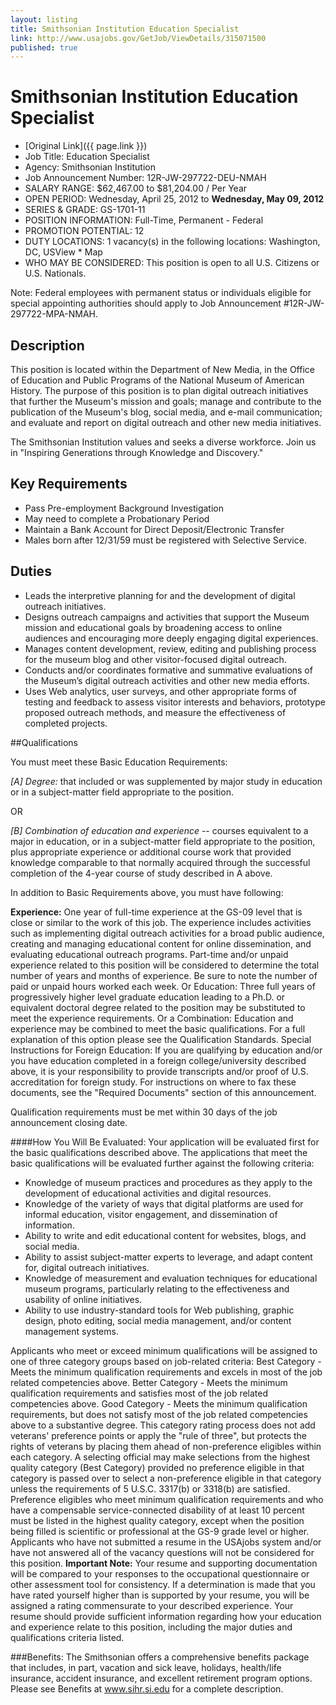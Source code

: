 ```yaml
---
layout: listing
title: Smithsonian Institution Education Specialist
link: http://www.usajobs.gov/GetJob/ViewDetails/315071500
published: true
---
```



# Smithsonian Institution Education Specialist

* [Original Link]({{ page.link }})
* Job Title: Education Specialist
* Agency: Smithsonian Institution
* Job Announcement Number: 12R-JW-297722-DEU-NMAH
* SALARY RANGE:	$62,467.00 to $81,204.00 / Per Year
* OPEN PERIOD: Wednesday, April 25, 2012 to **Wednesday, May 09, 2012**
* SERIES & GRADE: GS-1701-11
* POSITION INFORMATION:	Full-Time, Permanent - Federal
* PROMOTION POTENTIAL: 12
* DUTY LOCATIONS: 1 vacancy(s) in the following locations: Washington, DC, USView * Map
* WHO MAY BE CONSIDERED: This position is open to all U.S. Citizens or U.S. Nationals.

Note: Federal employees with permanent status or individuals eligible for special appointing authorities should apply to Job Announcement #12R-JW-297722-MPA-NMAH.

## Description 
This position is located within the Department of New Media, in the Office of Education and Public Programs of the National Museum of American History.  The purpose of this position is to plan digital outreach initiatives that further the Museum's mission and goals; manage and contribute to the publication of the Museum's blog, social media, and e-mail communication; and evaluate and report on digital outreach and other new media initiatives.

The Smithsonian Institution values and seeks a diverse workforce. Join us in "Inspiring Generations through Knowledge and Discovery."

## Key Requirements

* Pass Pre-employment Background Investigation
* May need to complete a Probationary Period
* Maintain a Bank Account for Direct Deposit/Electronic Transfer
* Males born after 12/31/59 must be registered with Selective Service.

## Duties

* Leads the interpretive planning for and the development of digital outreach initiatives. 
* Designs outreach campaigns and activities that support the Museum mission and educational goals by broadening access to online audiences and encouraging more deeply engaging digital experiences. 
* Manages content development, review, editing and publishing process for the museum blog and other visitor-focused digital outreach.
* Conducts and/or coordinates formative and summative evaluations of the Museum’s digital outreach activities and other new media efforts. 
* Uses Web analytics, user surveys, and other appropriate forms of testing and feedback to assess visitor interests and behaviors, prototype proposed outreach methods, and measure the effectiveness of completed projects.

##Qualifications

You must meet these Basic Education Requirements:

*[A] Degree:* that included or was supplemented by major study in education or in a subject-matter field appropriate to the position.

OR

*[B] Combination of education and experience* -- courses equivalent to a major in education, or in a subject-matter field appropriate to the position, plus appropriate experience or additional course work that provided knowledge comparable to that normally acquired through the successful completion of the 4-year course of study described in A above.

In addition to Basic Requirements above, you must have following:

**Experience:** One year of full-time experience at the GS-09 level that is close or similar to the work of this job. The experience includes activities such as implementing digital outreach activities for a broad public audience, creating and managing educational content for online dissemination, and evaluating educational outreach programs. Part-time and/or unpaid experience related to this position will be considered to determine the total number of years and months of experience. Be sure to note the number of paid or unpaid hours worked each week. Or Education: Three full years of progressively higher level graduate education leading to a Ph.D. or equivalent doctoral degree related to the position may be substituted to meet the experience requirements.  Or a Combination: Education and experience may be combined to meet the basic qualifications. For a full explanation of this option please see the Qualification Standards. Special Instructions for Foreign Education: If you are qualifying by education and/or you have education completed in a foreign college/university described above, it is your responsibility to provide transcripts and/or proof of U.S. accreditation for foreign study. For instructions on where to fax these documents, see the "Required Documents" section of this announcement.


Qualification requirements must be met within 30 days of the job announcement closing date.

####How You Will Be Evaluated:
Your application will be evaluated first for the basic qualifications described above. The applications that meet the basic qualifications will be evaluated further against the following criteria:

* Knowledge of museum practices and procedures as they apply to the development of educational activities and digital resources.
* Knowledge of the variety of ways that digital platforms are used for informal education, visitor engagement, and dissemination of information.
* Ability to write and edit educational content for websites, blogs, and social media.
* Ability to assist subject-matter experts to leverage, and adapt content for, digital outreach initiatives.
* Knowledge of measurement and evaluation techniques for educational museum programs, particularly relating to the effectiveness and usability of online initiatives.
* Ability to use industry-standard tools for Web publishing, graphic design, photo editing, social media management, and/or content management systems.


Applicants who meet or exceed minimum qualifications will be assigned to one of three category groups based on job-related criteria: Best Category - Meets the minimum qualification requirements and excels in most of the job related competencies above. Better Category - Meets the minimum qualification requirements and satisfies most of the job related competencies above. Good Category - Meets the minimum qualification requirements, but does not satisfy most of the job related competencies above to a substantive degree. This category rating process does not add veterans' preference points or apply the "rule of three", but protects the rights of veterans by placing them ahead of non-preference eligibles within each category. A selecting official may make selections from the highest quality category (Best Category) provided no preference eligible in that category is passed over to select a non-preference eligible in that category unless the requirements of 5 U.S.C. 3317(b) or 3318(b) are satisfied. Preference eligibles who meet minimum qualification requirements and who have a compensable service-connected disability of at least 10 percent must be listed in the highest quality category, except when the position being filled is scientific or professional at the GS-9 grade level or higher. Applicants who have not submitted a resume in the USAjobs system and/or have not answered all of the vacancy questions will not be considered for this position. **Important Note:** Your resume and supporting documentation will be compared to your responses to the occupational questionnaire or other assessment tool for consistency. If a determination is made that you have rated yourself higher than is supported by your resume, you will be assigned a rating commensurate to your described experience. Your resume should provide sufficient information regarding how your education and experience relate to this position, including the major duties and qualifications criteria listed. 

###Benefits:
The Smithsonian offers a comprehensive benefits package that includes, in part, vacation and sick leave, holidays, health/life insurance, accident insurance, and excellent retirement program options. Please see Benefits at www.sihr.si.edu for a complete description.




